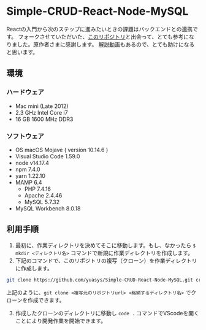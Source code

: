 # Simple-CRUD-React-Node-MySQL
Reactの入門から次のステップに進みたいときの課題はバックエンドとの連携です。
フォークさせていただいた、[このリポジトリ](https://github.com/machadop1407/Simple-CRUD-React-Node-MySQL)と出会って、とても参考になりました。原作者さまに感謝します。
[解説動画](https://www.youtube.com/watch?v=re3OIOr9dJI)もあるので、とても助けになると思います。
## 環境
### ハードウェア
 - Mac mini (Late 2012)
 - 2.3 GHz Intel Core i7
 - 16 GB 1600 MHz DDR3

### ソフトウェア
- OS macOS Mojave ( version 10.14.6 )
- Visual Studio Code 1.59.0
- node v14.17.4
- npm 7.4.0
- yarn 1.22.10
- MAMP 6.4
  - PHP 7.4.16
  - Apache 2.4.46
  - MySQL 5.7.32
- MySQL Workbench 8.0.18
## 利用手順
1. 最初に、作業ディレクトリを決めてそこに移動します。もし、なかったら `$ mkdir <ディレクトリ名>` コマンドで新規に作業ディレクトリを作成します。
2. 下記のコマンドで、このリポジトリの複写（クローン）を作業ディレクトリに作成します。

```bash
git clone https://github.com/yuasys/Simple-CRUD-React-Node-MySQL.git crud-test
```

上記のように、`git clone <複写元のリポジトリurl> <格納するディレクトリ名>` でクローンを作成できます。

3. 作成したクローンのディレクトリに移動し `code .` コマンドでVScodeを開くことにより開発作業を開始できます。
